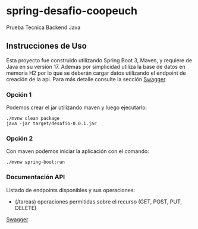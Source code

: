 # spring-desafio-coopeuch

Prueba Tecnica Backend Java

## Instrucciones de Uso

Esta proyecto fue construido utilizando Spring Boot 3, Maven, y requiere de Java en su versión 17.
Además por simplicidad utiliza la base de datos en memoria H2 por lo que se deberán cargar datos utilizando 
el endpoint de creación de la api. Para más detalle consulte la sección [Swagger](#Documentación-API)

### Opción 1

Podemos crear el jar utilizando maven y luego ejecutarlo:

```
./mvnw clean package
java -jar target/desafio-0.0.1.jar
```

### Opción 2

Con maven podemos iniciar la aplicación con el comando:

```
./mvnw spring-boot:run
```

### Documentación API

Listado de endpoints disponibles y sus operaciones:

-  (/tareas) operaciones permitidas sobre el recurso (GET, POST, PUT, DELETE)

[Swagger](http://localhost:8080/api/v1/api-docs/index.html)